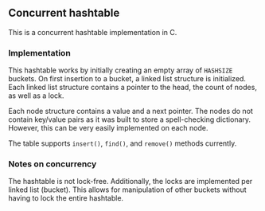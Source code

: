## Concurrent hashtable

This is a concurrent hashtable implementation in C.

### Implementation

This hashtable works by initially creating an empty array of `HASHSIZE` buckets. On first insertion to a bucket, a linked list structure is initialized. Each linked list structure contains a pointer to the head, the count of nodes, as well as a lock.

Each node structure contains a value and a next pointer. The nodes do not contain key/value pairs as it was built to store a spell-checking dictionary. However, this can be very easily implemented on each node.

The table supports `insert()`, `find()`, and `remove()` methods currently. 

### Notes on concurrency

The hashtable is not lock-free. Additionally, the locks are implemented per linked list (bucket). This allows for manipulation of other buckets without having to lock the entire hashtable.
